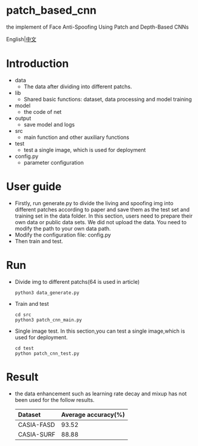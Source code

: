 # patch_based_cnn
the  implement  of  Face Anti-Spoofing Using Patch and Depth-Based CNNs


English|[中文](https://github.com/shicaiwei123/patch_based_cnn/blob/master/ReadMe_CH.md)

# Introduction
- data
    - The data after dividing into different patchs.
- lib
    - Shared basic functions: dataset, data processing and model training 
- model
    - the code of net
- output
    - save model and logs
- src
    - main function and other auxiliary functions
- test
    - test a single image, which is used for deployment 
- config.py
    - parameter configuration


# User guide
- Firstly, run generate.py to divide the living and spoofing img into different patches according to paper and save them as the test set and training set in the data folder. In this section, users need to prepare their own data or public data sets. We did not upload the data. You need to modify the path to your own data path.
- Modify the configuration file: config.py
- Then train and test.

# Run

- Divide img to different patchs(64 is used in article)
    ```
    python3 data_generate.py
    ```

- Train and test
    ```
    cd src
    python3 patch_cnn_main.py
    ```
- Single image test. In this section,you can test a single image,which is used for deployment.
    ```
    cd test 
    python patch_cnn_test.py
    ```

# Result
- the data enhancement such as learning rate decay and mixup has not been used for the follow results.

    | Dataset    | Average accuracy(%) |
    | :----------| --- |
    | CASIA-FASD |  93.52 |
    | CASIA-SURF |  88.88 |